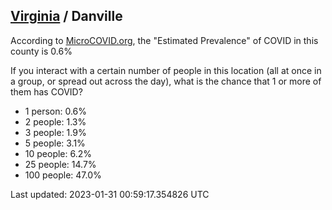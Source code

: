 
## [Virginia](/united-states/virginia) / Danville

According to [MicroCOVID.org](http://microcovid.org),
the "Estimated Prevalence" of COVID in this county is 0.6%

If you interact with a certain number of people in this location
(all at once in a group, or spread out across the day), what is the chance that
1 or more of them has COVID?

- 1 person: 0.6%
- 2 people: 1.3%
- 3 people: 1.9%
- 5 people: 3.1%
- 10 people: 6.2%
- 25 people: 14.7%
- 100 people: 47.0%

Last updated: 2023-01-31 00:59:17.354826 UTC
